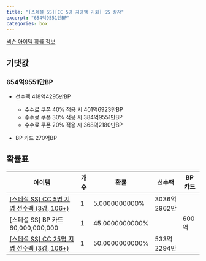 ```yaml
---
title: "[스페셜 SS][CC 5명 지명팩 기회] SS 상자"
excerpt: "654억9551만BP"
categories: box
---
```

[넥슨 아이템 확률 정보](http://iteminfo.nexon.com/probability/fo4?sn=7462)

## 기댓값
### 654억9551만BP
  - 선수팩 418억4295만BP
    - 수수료 쿠폰 40% 적용 시 401억6923만BP
    - 수수료 쿠폰 30% 적용 시 384억9551만BP
    - 수수료 쿠폰 20% 적용 시 368억2180만BP

  - BP 카드 270억BP

## 확률표

|아이템|개수|확률|선수팩|BP 카드|
|---|---|---|---|---|
|[[스페셜 SS] CC 5명 지명 선수팩 (3강, 106+)](/player/7418)|1|5.0000000000%|3036억2962만||
|[스페셜 SS] BP 카드 60,000,000,000|1|45.0000000000%||600억|
|[[스페셜 SS] CC 25명 지명 선수팩 (3강, 106+)](/player/7419)|1|50.0000000000%|533억2294만||
